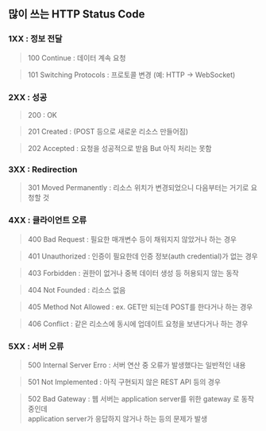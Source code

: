 ## 많이 쓰는 HTTP Status Code 

### 1XX : 정보 전달

> 100 Continue : 데이터 계속 요청

> 101 Switching Protocols : 프로토콜 변경 (예: HTTP &rarr; WebSocket)

### 2XX : 성공

> 200 : OK

> 201 Created : (POST 등으로 새로운 리소스 만들어짐)

> 202 Accepted : 요청을 성공적으로 받음 But 아직 처리는 못함

### 3XX : Redirection

> 301 Moved Permanently : 리소스 위치가 변경되었으니 다음부터는 거기로 요청할 것

### 4XX : 클라이언트 오류

> 400 Bad Request : 필요한 매개변수 등이 채워지지 않았거나 하는 경우

> 401 Unauthorized : 인증이 필요한데 인증 정보(auth credential)가 없는 경우

> 403 Forbidden : 권한이 없거나 중복 데이터 생성 등 허용되지 않는 동작

> 404 Not Founded : 리소스 없음

> 405 Method Not Allowed : ex. GET만 되는데 POST를 한다거나 하는 경우

> 406 Conflict : 같은 리소스에 동시에 업데이트 요청을 보낸다거나 하는 경우

### 5XX : 서버 오류

> 500 Internal Server Erro : 서버 연산 중 오류가 발생했다는 일반적인 내용

> 501 Not Implemented : 아직 구현되지 않은 REST API 등의 경우

> 502 Bad Gateway : 웹 서버는 application server를 위한 gateway 로 동작 중인데 <br> 
application server가 응답하지 않거나 하는 등의 문제가 발생